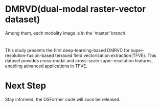 # DMRVD(dual-modal raster-vector dataset)
Among them, each modality image is in the 'master' branch.
#
This study presents the first deep-learning-based DMRVD for super-resolution-fusion-based terraced field vectorization extraction(TFVE). This dataset provides cross-modal and cross-scale super-resolution features, enabling advanced applications in TFVE.
# Next Step
Stay informed, the ΩSFormer code will soon be released.
